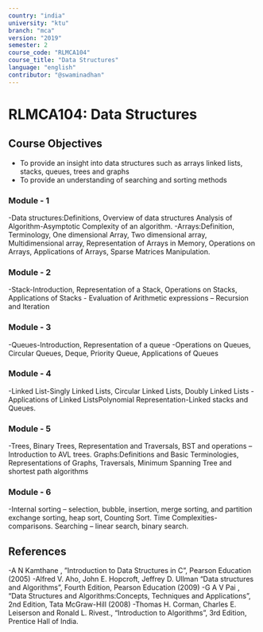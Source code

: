 ```yaml
---
country: "india"
university: "ktu"
branch: "mca"
version: "2019"
semester: 2
course_code: "RLMCA104"
course_title: "Data Structures"
language: "english"
contributor: "@swaminadhan"
---
```


# RLMCA104: Data Structures

## Course Objectives

- To provide an insight into data structures such as arrays linked lists, stacks, queues, trees and graphs
- To provide an understanding of searching and sorting methods


### Module - 1 

-Data structures:Definitions, Overview of data structures
Analysis of Algorithm-Asymptotic Complexity of an algorithm. 
-Arrays:Definition, Terminology, One dimensional Array,
Two dimensional array, Multidimensional array,
Representation of Arrays in Memory, Operations on
Arrays, Applications of Arrays, Sparse Matrices
Manipulation.

### Module - 2 

-Stack-Introduction, Representation of a Stack, Operations on
Stacks, Applications of Stacks - Evaluation of Arithmetic
expressions – Recursion and Iteration

### Module - 3

-Queues-Introduction, Representation of a queue -Operations
on Queues, Circular Queues, Deque, Priority Queue,
Applications of Queues

### Module - 4

-Linked List-Singly Linked Lists, Circular Linked Lists,
Doubly Linked Lists - Applications of Linked ListsPolynomial Representation-Linked stacks and Queues.

### Module - 5

-Trees, Binary Trees, Representation and Traversals, BST
and operations –Introduction to AVL trees.
Graphs:Definitions and Basic Terminologies,
Representations of Graphs, Traversals, Minimum Spanning
Tree and shortest path algorithms

### Module - 6

-Internal sorting – selection, bubble, insertion, merge sorting,
and partition exchange sorting, heap sort, Counting Sort.
Time Complexities- comparisons.
Searching – linear search, binary search.

## References

-A N Kamthane , ”Introduction to Data Structures in C”, Pearson Education (2005)
-Alfred V. Aho, John E. Hopcroft, Jeffrey D. Ullman “Data structures and Algorithms”,
Fourth Edition, Pearson Education (2009)
-G A V Pai , “Data Structures and Algorithms:Concepts, Techniques and
Applications”, 2nd Edition, Tata McGraw-Hill (2008)
-Thomas H. Corman, Charles E. Leiserson and Ronald L. Rivest., “Introduction to
Algorithms”, 3rd Edition, Prentice Hall of India.



